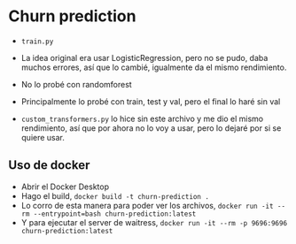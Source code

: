 # Churn prediction

- `train.py`

- La idea original era usar LogisticRegression, pero no se pudo, daba muchos errores, así que lo cambié, igualmente da el mismo rendimiento.
- No lo probé con randomforest
- Principalmente lo probé con train, test y val, pero el final lo haré sin val
- `custom_transformers.py` lo hice sin este archivo y me dio el mismo rendimiento, así que por ahora no lo voy a usar, pero lo dejaré por si se quiere usar.

## Uso de docker
- Abrir el Docker Desktop
- Hago el build, `docker build -t churn-prediction .`
- Lo corro de esta manera para poder ver los archivos, `docker run -it --rm --entrypoint=bash churn-prediction:latest`
- Y para ejecutar el server de waitress, `docker run -it --rm -p 9696:9696 churn-prediction:latest`